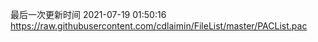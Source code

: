 最后一次更新时间 2021-07-19 01:50:16
https://raw.githubusercontent.com/cdlaimin/FileList/master/PACList.pac

